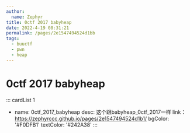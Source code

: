 ```yaml
---
author: 
  name: Zephyr
title: 0ctf 2017 babyheap
date: 2022-4-19 08:31:21
permalink: /pages/2e1547494524d1bb
tags: 
  - buuctf
  - pwn
  - heap
---
```


# 0ctf 2017 babyheap

::: cardList 1
- name: 0ctf_2017_babyheap
  desc: 这个跟babyheap_0ctf_2017一样
  link：https://zephyrccc.github.io/pages/2e1547494524d1b1/
  bgColor: '#F0DFB1'
  textColor: '#242A38'
:::
